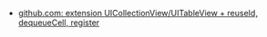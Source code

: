 - [github.com: extension UICollectionView/UITableView + reuseId, dequeueCell, register](https://github.com/DmitriiChikovinskii/simpleviper/blob/master/ViperModule/Extensions/ReuseIdentifier.swift)
